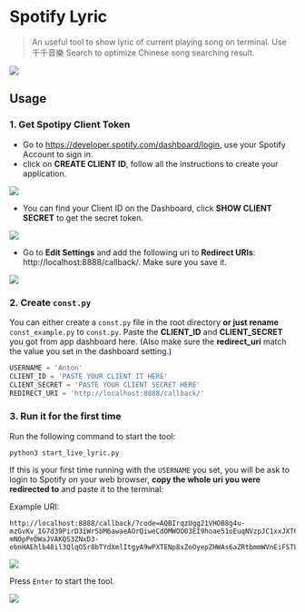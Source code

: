 Spotify Lyric
===
> An useful tool to show lyric of current playing song on terminal.
> Use 千千音樂 Search to optimize Chinese song searching result.

![](https://i.imgur.com/7SN1nmG.jpg)

## Usage

### 1. Get Spotipy Client Token 

* Go to https://developer.spotify.com/dashboard/login, use your Spotify Account to sign in.
* click on **CREATE CLIENT ID**, follow all the instructions to create your application.

![](https://i.imgur.com/vQ1YTOS.png)

* You can find your Client ID on the Dashboard, click **SHOW CLIENT SECRET** to get the secret token.

![](https://i.imgur.com/JeQcDxM.png)


* Go to **Edit Settings** and add the following uri to **Redirect URIs**: http://localhost:8888/callback/. Make sure you save it.

![](https://i.imgur.com/S1kJfbe.png)

### 2. Create `const.py`
You can either create a `const.py` file in the root directory  **or just rename** `const_example.py` to `const.py`. Paste the **CLIENT_ID** and **CLIENT_SECRET** you got from app dashboard here. (Also make sure the **redirect_uri** match the value you set in the dashboard setting.)
```python
USERNAME = 'Anton'
CLIENT_ID = 'PASTE YOUR CLIENT IT HERE'
CLIENT_SECRET = 'PASTE YOUR CLIENT SECRET HERE'
REDIRECT_URI = 'http://localhost:8888/callback/'
```

### 3. Run it for the first time

Run the following command to start the tool:
```console
python3 start_live_lyric.py
```
If this is your first time running with the `USERNAME` you set, you will be ask to login to Spotify on your web browser, **copy the whole uri you were redirected to** and paste it to the terminal:

Example URI:

```
http://localhost:8888/callback/?code=AQBIrqzUgg21VHOB8g4u-mzGvKv_IG7d39PirD3iWr5bM6awaeAOrQiweCdOMWOO03EI9hoae51oEuqNVzpJC1xxJXT6LcdI53aGjJTtGRMyRW52bPsXU58gTpn96lzp-mNOpPeDWaJVAKQ53ZNxD3-ebnHAEhlb48il3QlqO5r8bTYdXmlItgyA9wPXTENp8xZoOyepZHWAs6aZRtbmmWVnEiFSTLGwLD7e_QBVr1loGKnr
```

![](https://i.imgur.com/Az2xJSc.png)

Press `Enter` to start the tool.

![](https://i.imgur.com/4TxAwSt.jpg)
